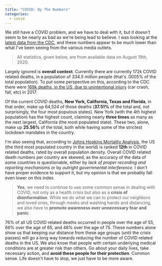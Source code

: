 ```yaml
---
title: "COVID: By The Numbers"
categories:
  - covid
---
```


We still have a COVID problem, and we have to deal with it, but it doesn't seem to be nearly as bad as we're being lead to believe. I was looking at the [latest data from the CDC](https://data.cdc.gov/NCHS/Provisional-COVID-19-Death-Counts-by-Sex-Age-and-S/9bhg-hcku), and these numbers appear to be much lower than what I've been seeing from the various media outlets. 

> All statistics, given below, are from available data on August 19th, 2020.

Largely ignored is **overall context**. Currently there are currently 172k COVID related deaths, in a population of *334.5 million* people (that's .0005% of the total population). To put some perspective on this, according to the CDC there were [169k deaths, in the US, due to unintentional injury](https://www.cdc.gov/nchs/fastats/accidental-injury.htm) (car crash, fall, etc) in 2017. 

Of the current COVID deaths, **New York, California, Texas and Florida**, in that order, make up 64,524 of those deaths (**37.51%** of the total and, not surprisingly, the four most populous states). New York (with the 4th highest population) has the highest count, claiming nearly **three times** as many as the next largest, California (the most populated state). These two, alone, make up **25.56%** of the total, both while having some of the strictest lockdown mandates in the country. 

I'm also seeing that, according to [Johns Hopkins Mortality Analysis](https://coronavirus.jhu.edu/data/mortality), the US (the third most populated country in the world) is ranked **12th** in COVID related deaths, rated by overall population density. Overall COVID related death numbers per country are skewed, as the accuracy of the data of some countries is questionable, either by *lack of proper recording and reporting mechanisms* or by *outright governmental interference*. I don't have proper evidence to support it, but my opinion is that we probably fall even lower on this index.

>**Yes**, we need to continue to use some common sense in dealing with COVID, not only as a health crisis but also as a **crisis of disinformation**. While we do what we can to protect our neighbors and loved ones, through masks and washing hands and distancing, we also have to **promote awareness over unnecessary fear and panic**. 

76% of all US COVID related deaths occurred in people over the age of 55, 66% over the age of 65, and 48% over the age of 75. These numbers alone show us that keeping our distance from these age groups (until the crisis passes) will go a long way towards reducing the number of COVID related deaths in the US. We also know that people with certain underlying medical conditions are at greater risk than others. Go about your daily lives, take necessary action, and **avoid these people for their protection**. Common sense. Life doesn't have to stop, we just have to be more aware.